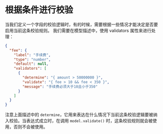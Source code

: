 # 根据条件进行校验

当我们定义一个字段的校验逻辑时，有的时候，需要根据一些情况才能决定是否要启用当前这条校验规则。
我们需要在模型描述中，使用 validators 属性来进行处理：

```json
{
  "fee": {
    "label": "手续费",
    "type": "number",
    "default": null,
    "validators": [
      {
        "determine": "{ amount > 50000000 }",
        "validate": "{ fee > 10 && fee < 350 }",
        "message": "手续费必须大于10且小于350"
      }
    ]
  }
}
```

注意上面描述中的 `determine`，它用来表达在什么情况下当前这条校验逻辑要被纳入校验。当表达式成立时，在调用 `model.validate()` 时，这条校验规则就会被使用，否则不会被使用。
